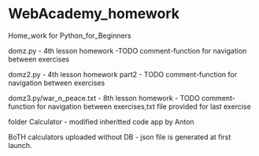 # WebAcademy_homework
Home_work for Python_for_Beginners

domz.py - 4th lesson homework  -TODO comment-function for navigation between exercises

domz2.py - 4th lesson homework part2 - TODO comment-function for navigation between exercises

domz3.py/war_n_peace.txt - 8th lesson homework - TODO comment-function for navigation between exercises,txt file provided for last exercise

folder Calculator - modified inheritted code app by Anton

BoTH calculators uploaded without DB - json file is generated at first launch.

